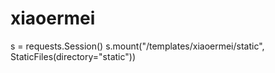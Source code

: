 # xiaoermei
s = requests.Session()
s.mount("/templates/xiaoermei/static",  StaticFiles(directory="static"))

